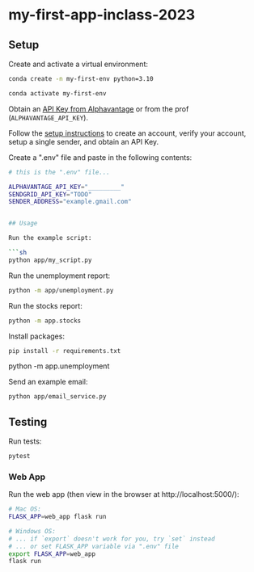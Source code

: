 # my-first-app-inclass-2023

## Setup

Create and activate a virtual environment:

```sh
conda create -n my-first-env python=3.10

conda activate my-first-env
```
Obtain an [API Key from Alphavantage](https://www.alphavantage.co/support/#api-key) or from the prof (`ALPHAVANTAGE_API_KEY`).

Follow the [setup instructions](https://github.com/prof-rossetti/intro-to-python/blob/main/notes/python/packages/sendgrid.md) to create an account, verify your account, setup a single sender, and obtain an API Key.



Create a ".env" file and paste in the following contents:

```sh
# this is the ".env" file...

ALPHAVANTAGE_API_KEY="_________"
SENDGRID_API_KEY="TODO"
SENDER_ADDRESS="example.gmail.com"


## Usage

Run the example script:

```sh
python app/my_script.py
```

Run the unemployment report:
```sh
python -m app/unemployment.py

```

Run the stocks report:

```sh
python -m app.stocks
```

Install packages:
```sh
pip install -r requirements.txt
```
python -m app.unemployment

Send an example email:


```sh
python app/email_service.py
```

## Testing

Run tests:

```sh
pytest
```



### Web App

Run the web app (then view in the browser at http://localhost:5000/):

```sh
# Mac OS:
FLASK_APP=web_app flask run

# Windows OS:
# ... if `export` doesn't work for you, try `set` instead
# ... or set FLASK_APP variable via ".env" file
export FLASK_APP=web_app
flask run
```